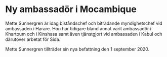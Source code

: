 # Ny ambassadör i Mocambique

Mette Sunnergren är idag biståndschef och biträdande myndighetschef vid ambassaden i Harare. Hon har tidigare bland annat varit ambassadör i Khartoum och i Kinshasa samt även tjänstgjort vid ambassaden i Kabul och därutöver arbetat för Sida.

Mette Sunnergren tillträder sin nya befattning den 1 september 2020\.
